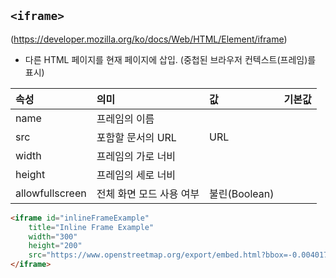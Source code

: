 ## ```<iframe>```
(https://developer.mozilla.org/ko/docs/Web/HTML/Element/iframe)

- 다른 HTML 페이지를 현재 페이지에 삽입. (중첩된 브라우저 컨텍스트(프레임)를 표시)

|속성 |의미|값|기본값|
|:--|:--|:--|:--|
|name|프레임의 이름|||
|src|포함할 문서의 URL|URL||
|width|프레임의 가로 너비||
|height|프레임의 세로 너비||
|allowfullscreen|전체 화면 모드 사용 여부|불린(Boolean)||


```HTML
<iframe id="inlineFrameExample"
    title="Inline Frame Example"
    width="300"
    height="200"
    src="https://www.openstreetmap.org/export/embed.html?bbox=-0.004017949104309083%2C51.47612752641776%2C0.00030577182769775396%2C51.478569861898606&layer=mapnik">
</iframe>
```